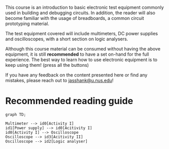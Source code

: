 This course is an introduction to basic electronic test equipment commonly used in building and debugging circuits. In addition, the reader will also become familiar with the usage of breadboards, a common circuit prototyping material. 

The test equipment covered will include multimeters, DC power supplies and oscilloscopes, with a short section on logic analysers. 

Although this course material can be consumed without having the above equipment, it is still **recommended** to have a set on-hand for the full experience. The best way to learn how to use electronic equipment is to keep using them! (press all the buttons)

If you have any feedback on the content presented here or find any mistakes, please reach out to jasshank@u.nus.edu!

# Recommended reading guide
```mermaid
graph TD;

Multimeter --> id0[Activity I]
id1[Power supply] --> id0[Acitivity I]
id0[Activity I] --> Oscilloscope 
Oscilloscope --> id3[Acitivity II]
Oscilloscope --> id2[Logic analyser]
```

